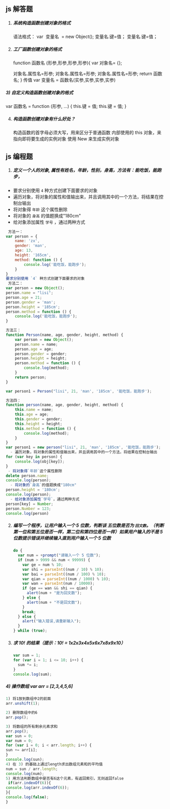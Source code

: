 ## js 解答题

1.  ##### 系统构造函数创建对象的格式
    
    语法格式：
    var  变量名  = new Object();
    变量名.键=值；
变量名.键=值；
    
2.  ##### 工厂函数创建对象的格式
    
    function 函数名 (形参,形参,形参,形参){
var 对象名= {};
    
    对象名.属性名=形参;
    对象名.属性名=形参;
    对象名.属性名=形参;
    return 函数名;
    }
    传值
    var 变量名 = 函数名(实参,实参,实参,实参)

##### 3)  自定义构造函数创建对象的格式

var 函数名 = function (形参, ...) {
this.键 = 值;
this.键 = 值;
}

4.  ##### 构造函数创建对象有什么好处？
    
    构造函数的首字母必须大写，用来区分于普通函数
    内部使用的 this 对象，来指向即将要生成的实例对象
    使用 New 来生成实例对象

## js 编程题

1. ##### 定义一个人的对象, 属性有姓名，年龄，性别，身高，方法有：能吃饭，能跑步，

- 要求分别使用 `4` 种方式创建下面要求的对象
- 遍历对象，将对象的属性和值输出来，并且调用其中的一个方法，将结果在控制台输出
- 将对象得 `年龄` 这个属性删除
- 将对象的 `身高` 的值题换成"180cm"
- 给对象添加属性 `学号` ，通过两种方式

```js
 方法一：
var person = {
    name: 'zx',
    gender: 'man',
    age: 13,
    height: '165cm',
    method: function () {
        console.log('能吃饭，能跑步');
    }
}
要求分别使用 `4` 种方式创建下面要求的对象
 方法二：
var person = new Object();
person.name = "lisi";
person.age = 21;
person.gender = 'man';
person.height = '185cm';
person.method = function () {
    console.log('能吃饭，能跑步');
}

方法三：
function Person(name, age, gender, height, method) {
    var person = new Object();
    person.name = name;
    person.age = age;
    person.gender = gender;
    person.height = height;
    person.method = function () {
        console.log(method);
    }
    return person;
}

var person1 = Person("lisi", 21, 'man', '185cm', '能吃饭，能跑步');

方法四：
function person(name, age, gender, height, method) {
    this.name = name;
    this.age = age;
    this.gender = gender;
    this.height = height;
    this.method = function () {
        console.log(method);
    }
}
var person1 = new person("lisi", 21, 'man', '185cm', '能吃饭，能跑步');
  - 遍历对象，将对象的属性和值输出来，并且调用其中的一个方法，将结果在控制台输出
for (var key in person) {
    console.log(obj[key]);
}
 - 将对象得`年龄`这个属性删除
delete person.name;
console.log(person);
  - 将对象的`身高`的值题换成"180cm"
person.height = '180cm';
console.log(person);
  - 给对象添加属性`学号`，通过两种方式
person[key] = Number;
person.Number = 123;
console.log(person)
```

2. ##### 编写一个程序，让用户输入一个 5 位数，判断该 五位数是否为 `回文数`。（判断第一位和第五位是否一样，第二位和第四位是否一样）如果用户输入的不是 5 位数提示错误并继续输入直到用户输入一个 5 位数

   ```js
   do {
     var num = +prompt("请输入一个 5 位数");
     if (num > 9999 && num < 99999) {
       var ge = num % 10;
       var shi = parseInt((num / 10) % 10);
       var bai = parseInt((num / 100) % 10);
       var qian = parseInt((num / 1000) % 10);
       var wan = parseInt(num / 10000);
       if (ge == wan && shi == qian) {
         alert(num + "是为回文数");
       } else {
         alert(num + "不是回文数");
       }
       break;
     } else {
       alert("输入错误,请重新输入");
     }
   } while (true);
   ```

3. ##### 求 10! 的结果（提示：10! = 1x2x3x4x5x6x7x8x9x10）

   ```js
   var sum = 1;
   for (var i = 1; i <= 10; i++) {
     sum *= i;
   }
   console.log(sum);
   ```

##### 4) 操作数组 var arr = [2,3,4,5,6]

```js
1) 将1放到数组中2的前面
arr.unshift(1);

2) 删除数组中的6
arr.pop();

3) 将数组的所有剩余元素求和
arr.pop();
var sun = 0;
var num = 0;
for (var i = 0; i < arr.length; i++) {
sun += arr[i];
}
console.log(sun);
4) 在 3) 的基础上通过length求出数组元素和的平均值
num = sun / arr.length;
console.log(num);
5) 用方法判断数组中是否有6这个元素，有返回索引，无则返回false
 if(arr.indexOf(6)){
console.log(arr.indexOf(6));
}{
console.log(false);
}
```
